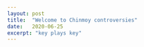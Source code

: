 ```yaml
---
layout: post
title:  "Welcome to Chinmoy controversies"
date:   2020-06-25
excerpt: "key plays key"
---
```

